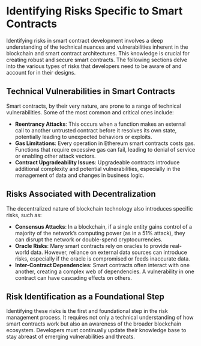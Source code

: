 # Identifying Risks Specific to Smart Contracts

Identifying risks in smart contract development involves a deep understanding of the technical nuances and vulnerabilities inherent in the blockchain and smart contract architectures. This knowledge is crucial for creating robust and secure smart contracts. The following sections delve into the various types of risks that developers need to be aware of and account for in their designs.

## Technical Vulnerabilities in Smart Contracts

Smart contracts, by their very nature, are prone to a range of technical vulnerabilities. Some of the most common and critical ones include:

* **Reentrancy Attacks**: This occurs when a function makes an external call to another untrusted contract before it resolves its own state, potentially leading to unexpected behaviors or exploits.
* **Gas Limitations**: Every operation in Ethereum smart contracts costs gas. Functions that require excessive gas can fail, leading to denial of service or enabling other attack vectors.
* **Contract Upgradeability Issues**: Upgradeable contracts introduce additional complexity and potential vulnerabilities, especially in the management of data and changes in business logic.

## Risks Associated with Decentralization

The decentralized nature of blockchain technology also introduces specific risks, such as:

* **Consensus Attacks**: In a blockchain, if a single entity gains control of a majority of the network’s computing power (as in a 51% attack), they can disrupt the network or double-spend cryptocurrencies.
* **Oracle Risks**: Many smart contracts rely on oracles to provide real-world data. However, reliance on external data sources can introduce risks, especially if the oracle is compromised or feeds inaccurate data.
* **Inter-Contract Dependencies**: Smart contracts often interact with one another, creating a complex web of dependencies. A vulnerability in one contract can have cascading effects on others.

## Risk Identification as a Foundational Step

Identifying these risks is the first and foundational step in the risk management process. It requires not only a technical understanding of how smart contracts work but also an awareness of the broader blockchain ecosystem. Developers must continually update their knowledge base to stay abreast of emerging vulnerabilities and threats.